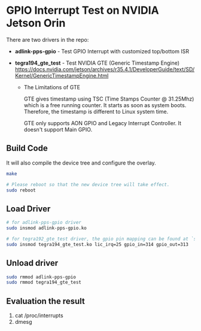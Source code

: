 # GPIO Interrupt Test on NVIDIA Jetson Orin

There are two drivers in the repo:
- **adlink-pps-gpio** - Test GPIO Interrupt with customized top/bottom ISR
- **tegra194_gte_test** - Test NVIDIA GTE (Generic Timestamp Engine) https://docs.nvidia.com/jetson/archives/r35.4.1/DeveloperGuide/text/SD/Kernel/GenericTimestampEngine.html

    - The Limitations of GTE
    
        GTE gives timestamp using TSC (Time Stamps Counter @ 31.25Mhz) which is a free running counter. It starts as soon as system boots. Therefore, the timestamp is different to Linux system time.
        
        GTE only supports AON GPIO and Legacy Interrupt Controller. It doesn't support Main GPIO.


## Build Code

It will also compile the device tree and configure the overlay.

```bash
make

# Please reboot so that the new device tree will take effect.
sudo reboot
```

## Load Driver 

```bash
# for adlink-pps-gpio driver
sudo insmod adlink-pps-gpio.ko

# for tegra192_gte_test driver, the gpio pin mapping can be found at `sudo cat /sys/kernel/debug/gpio`
sudo insmod tegra194_gte_test.ko lic_irq=25 gpio_in=314 gpio_out=313
```

## Unload driver

```bash
sudo rmmod adlink-pps-gpio
sudo rmmod tegra194_gte_test
```

## Evaluation the result

1. cat /proc/interrupts
2. dmesg